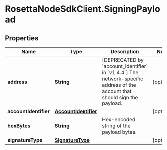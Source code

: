 # RosettaNodeSdkClient.SigningPayload

## Properties

Name | Type | Description | Notes
------------ | ------------- | ------------- | -------------
**address** | **String** | [DEPRECATED by &#x60;account_identifier&#x60; in &#x60;v1.4.4&#x60;] The network-specific address of the account that should sign the payload. | [optional] 
**accountIdentifier** | [**AccountIdentifier**](AccountIdentifier.md) |  | [optional] 
**hexBytes** | **String** | Hex-encoded string of the payload bytes. | 
**signatureType** | [**SignatureType**](SignatureType.md) |  | [optional] 


